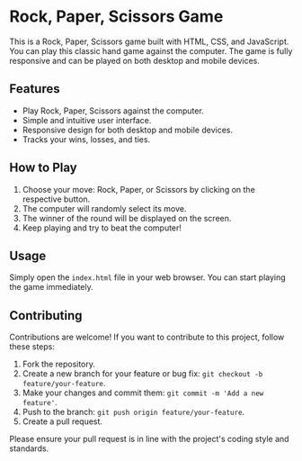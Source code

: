 # Rock, Paper, Scissors Game

This is a Rock, Paper, Scissors game built with HTML, CSS, and JavaScript. You can play this classic hand game against the computer. The game is fully responsive and can be played on both desktop and mobile devices.

## Features

- Play Rock, Paper, Scissors against the computer.
- Simple and intuitive user interface.
- Responsive design for both desktop and mobile devices.
- Tracks your wins, losses, and ties.

## How to Play

1. Choose your move: Rock, Paper, or Scissors by clicking on the respective button.
2. The computer will randomly select its move.
3. The winner of the round will be displayed on the screen.
4. Keep playing and try to beat the computer!

## Usage

Simply open the `index.html` file in your web browser. You can start playing the game immediately. 

## Contributing

Contributions are welcome! If you want to contribute to this project, follow these steps:

1. Fork the repository.
2. Create a new branch for your feature or bug fix: `git checkout -b feature/your-feature`.
3. Make your changes and commit them: `git commit -m 'Add a new feature'`.
4. Push to the branch: `git push origin feature/your-feature`.
5. Create a pull request.

Please ensure your pull request is in line with the project's coding style and standards. 

